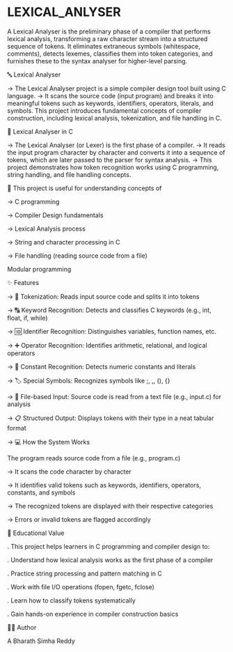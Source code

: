 # LEXICAL_ANLYSER
A Lexical Analyser is the preliminary phase of a compiler that performs lexical analysis, transforming a raw character stream into a structured sequence of tokens. It eliminates extraneous symbols (whitespace, comments), detects lexemes, classifies them into token categories, and furnishes these to the syntax analyser for higher-level parsing.


🔤 Lexical Analyser

-> The Lexical Analyser project is a simple compiler design tool built using C language.
-> It scans the source code (input program) and breaks it into meaningful tokens such as keywords, identifiers, operators, literals, and symbols.
This project introduces fundamental concepts of compiler construction, including lexical analysis, tokenization, and file handling in C.

📒 Lexical Analyser in C

-> The Lexical Analyser (or Lexer) is the first phase of a compiler.
-> It reads the input program character by character and converts it into a sequence of tokens, which are later passed to the parser for syntax analysis.
-> This project demonstrates how token recognition works using C programming, string handling, and file handling concepts.

📌 This project is useful for understanding concepts of

-> C programming

-> Compiler Design fundamentals

-> Lexical Analysis process

-> String and character processing in C

-> File handling (reading source code from a file)

Modular programming

✨ Features

-> 📑 Tokenization: Reads input source code and splits it into tokens

-> 🔠 Keyword Recognition: Detects and classifies C keywords (e.g., int, float, if, while)

-> 🆔 Identifier Recognition: Distinguishes variables, function names, etc.

-> ➕ Operator Recognition: Identifies arithmetic, relational, and logical operators

-> 🔢 Constant Recognition: Detects numeric constants and literals

-> 🏷️ Special Symbols: Recognizes symbols like ;, ,, (), {}

-> 💾 File-based Input: Source code is read from a text file (e.g., input.c) for analysis

-> 📋 Structured Output: Displays tokens with their type in a neat tabular format

-> 💻 How the System Works

The program reads source code from a file (e.g., program.c)

-> It scans the code character by character

-> It identifies valid tokens such as keywords, identifiers, operators, constants, and symbols

-> The recognized tokens are displayed with their respective categories

-> Errors or invalid tokens are flagged accordingly

🎯 Educational Value

. This project helps learners in C programming and compiler design to:

. Understand how lexical analysis works as the first phase of a compiler

. Practice string processing and pattern matching in C

. Work with file I/O operations (fopen, fgetc, fclose)

. Learn how to classify tokens systematically

. Gain hands-on experience in compiler construction basics

👨‍💻 Author

A Bharath Simha Reddy
